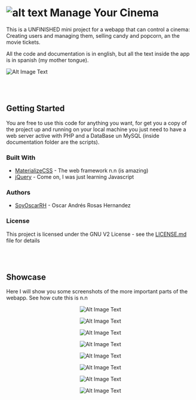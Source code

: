 # ![alt text](Web/Media/favicon.ico) Manage Your Cinema

This is a UNFINISHED mini project for a webapp that can control a cinema: Creating
users and managing them, selling candy and popcorn, an the movie tickets.

All the code and documentation is in english, but all the text inside the app
is in spanish (my mother tongue).


![Alt Image Text](Documentation/Graphics/GeneralPage.png "Principal Page")

<br><br>


## Getting Started

You are free to use this code for anything you want, for get you a copy of the project
up and running on your local machine you just need to have a web server active with PHP and
a DataBase un MySQL (inside documentation folder are the scripts).

### Built With

* [MaterializeCSS](http://materializecss.com/) - The web framework n.n (is amazing)
* [jQuery](https://jquery.com/) - Come on, I was just learning Javascript

### Authors

* [SoyOscarRH](https://github.com/SoyOscarRH) - Oscar Andrés Rosas Hernandez

### License

This project is licensed under the GNU V2 License - see the [LICENSE.md](LICENSE.md) file
for details

<br><br>

## Showcase

Here I will show you some screenshots of the more important parts of the webapp. See how cute this is n.n
<center>

![Alt Image Text](Documentation/Graphics/GeneralPageMobile.png)

![Alt Image Text](Documentation/Graphics/Login.png)


![Alt Image Text](Documentation/Graphics/HamburgerMenu.png)


![Alt Image Text](Documentation/Graphics/Menu.png)

![Alt Image Text](Documentation/Graphics/Profile.png)

![Alt Image Text](Documentation/Graphics/SearchProduct.png)

![Alt Image Text](Documentation/Graphics/SearchMovie.png)

![Alt Image Text](Documentation/Graphics/SearchFunctions.png)



</center>


